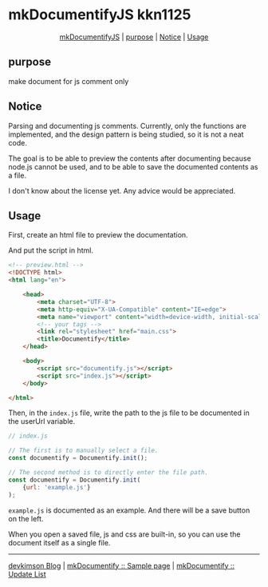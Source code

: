 # mkDocumentifyJS kkn1125

<div style="text-align: center;">

[mkDocumentifyJS](#mkdocumentifyjs) | [purpose](#purpose) | [Notice](#notice) | [Usage](#usage)

</div>


## purpose

make document for js comment only

## Notice

Parsing and documenting js comments. Currently, only the functions are implemented, and the design pattern is being studied, so it is not a neat code.

The goal is to be able to preview the contents after documenting because node.js cannot be used, and to be able to save the documented contents as a file.

I don't know about the license yet. Any advice would be appreciated.

## Usage

First, create an html file to preview the documentation.

And put the script in html.

```html
<!-- preview.html -->
<!DOCTYPE html>
<html lang="en">

    <head>
        <meta charset="UTF-8">
        <meta http-equiv="X-UA-Compatible" content="IE=edge">
        <meta name="viewport" content="width=device-width, initial-scale=1.0">
        <!-- your tags -->
        <link rel="stylesheet" href="main.css">
        <title>Documentify</title>
    </head>

    <body>
        <script src="documentify.js"></script>
        <script src="index.js"></script>
    </body>

</html>
```

Then, in the `index.js` file, write the path to the js file to be documented in the userUrl variable.

```javascript
// index.js

// The first is to manually select a file.
const documentify = Documentify.init();

// The second method is to directly enter the file path.
const documentify = Documentify.init(
    {url: 'example.js'}
);
```

`example.js` is documented as an example. And there will be a save button on the left.

When you open a saved file, js and css are built-in, so you can use the document itself as a single file.

-----

[devkimson Blog](https://kkn1125.github.io/ 'Blog') | [mkDocumentify :: Sample page](https://kkn1125.github.io/mkDocumentifyJS/ 'documentify sample') | [mkDocumentify :: Update List](https://github.com/kkn1125/mkDocumentifyJS/blob/main/UPDATE.md)
